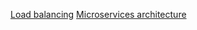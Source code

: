 [Load balancing](https://github.com/vacu9708/Fundamental-knowledge/blob/main/Development%20methodology/Server%20architecture/Load%20balancing.md)
[Microservices architecture](https://github.com/vacu9708/Fundamental-knowledge/blob/main/Development%20methodology/Server%20architecture/MSA.md)
